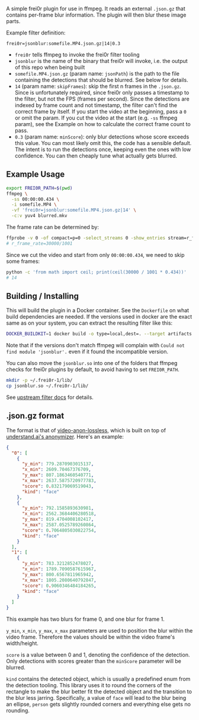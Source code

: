 A simple frei0r plugin for use in ffmpeg. It reads an external `.json.gz` that
contains per-frame blur information. The plugin will then blur these image
parts.

Example filter definition:
```
frei0r=jsonblur:somefile.MP4.json.gz|14|0.3
```

* `frei0r` tells ffmpeg to invoke the frei0r filter tooling
* `jsonblur` is the name of the binary that frei0r will invoke, i.e. the output
  of this repo when being built
* `somefile.MP4.json.gz` (param name: `jsonPath`) is the path to the file
  containing the detections that should be blurred. See below for details.
* `14` (param name: `skipFrames`): skip the first n frames in the `.json.gz`.
  Since is unfortunately required, since frei0r only passes a timestamp to the
  filter, but not the FPS (frames per second). Since the detections are indexed
  by frame count and not timestamp, the filter can't find the correct frame by
  itself. If you start the video at the beginning, pass a `0` or omit the param.
  If you cut the video at the start (e.g. `-ss` ffmpeg param), see the Example
  on how to calculate the correct frame count to pass.
* `0.3` (param name: `minScore`): only blur detections whose score exceeds this
  value. You can most likely omit this, the code has a sensible default. The
  intent is to run the detections once, keeping even the ones with low
  confidence. You can then cheaply tune what actually gets blurred.

## Example Usage

```bash
export FREI0R_PATH=$(pwd)
ffmpeg \
  -ss 00:00:00.434 \
  -i somefile.MP4 \
  -vf 'frei0r=jsonblur:somefile.MP4.json.gz|14' \
  -c:v yuv4 blurred.mkv
```

The frame rate can be determined by:
```bash
ffprobe -v 0 -of compact=p=0 -select_streams 0 -show_entries stream=r_frame_rate somefile.MP4
# r_frame_rate=30000/1001
```

Since we cut the video and start from only `00:00:00.434`, we need to skip some frames:
```bash
python -c 'from math import ceil; print(ceil(30000 / 1001 * 0.434))'
# 14
```

## Building / Installing

This will build the plugin in a Docker container. See the `Dockerfile` on what
build dependencies are needed. If the versions used in docker are the exact same
as on your system, you can extract the resulting filter like this:
```bash
DOCKER_BUILDKIT=1 docker build -o type=local,dest=. --target artifacts .
```
Note that if the versions don't match ffmpeg will complain with `Could not find
module 'jsonblur'.` even if it found the incompatible version.

You can also move the `jsonblur.so` into one of the folders that ffmpeg checks
for frei0r plugins by default, to avoid having to set `FREI0R_PATH`.

```bash
mkdir -p ~/.frei0r-1/lib/
cp jsonblur.so ~/.frei0r-1/lib/
```

See [upstream filter docs] for details.

## .json.gz format

The format is that of [video-anon-lossless], which is built on top of
[understand.ai's anonymizer]. Here's an example:

```json
{
  "0": [
    {
      "y_min": 779.2870903015137,
      "x_min": 2609.70467376709,
      "y_max": 807.1863460540771,
      "x_max": 2637.5875720977783,
      "score": 0.832179069519043,
      "kind": "face"
    },
    {
      "y_min": 792.1585893630981,
      "x_min": 2562.3684406280518,
      "y_max": 819.4704008102417,
      "x_max": 2587.0525789260864,
      "score": 0.7064805030822754,
      "kind": "face"
    }
  ],
  "1": [
    {
      "y_min": 783.3212852478027,
      "x_min": 1789.7090587615967,
      "y_max": 800.6567811965942,
      "x_max": 1805.2080640792847,
      "score": 0.9060346484184265,
      "kind": "face"
    }
  ]
}
```

This example has two blurs for frame 0, and one blur for frame 1.

`y_min`, `x_min`, `y_max`, `x_max` parameters are used to position the blur
within the video frame. Therefore the values should be within the video frame's
width/height.

`score` is a value between 0 and 1, denoting the confidence of the detection.
Only detections with scores greater than the `minScore` parameter will be
blurred.

`kind` contains the detected object, which is usually a predefined enum from the
detection tooling. This library uses it to round the corners of the rectangle to
make the blur better fit the detected object and the transition to the blur less
jarring. Specifically, a value of `face` will lead to the blur being an ellipse,
`person` gets slightly rounded corners and everything else gets no rounding.


[upstream filter docs]: https://ffmpeg.org/ffmpeg-filters.html#frei0r-1
[video-anon-lossless]: https://github.com/breunigs/video-anon-lossless
[understand.ai's anonymizer]: https://github.com/understand-ai/anonymizer
